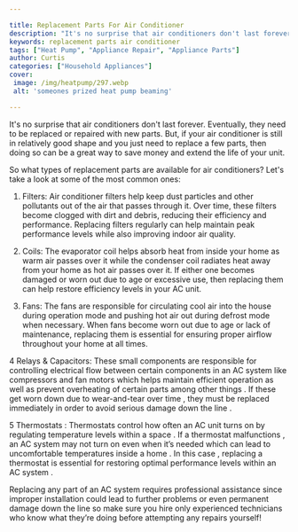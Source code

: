 ```yaml
---

title: Replacement Parts For Air Conditioner
description: "It's no surprise that air conditioners don't last forever. Eventually, they need to be replaced or repaired with new parts. But, i...swipe up to find out"
keywords: replacement parts air conditioner
tags: ["Heat Pump", "Appliance Repair", "Appliance Parts"]
author: Curtis
categories: ["Household Appliances"]
cover: 
 image: /img/heatpump/297.webp
 alt: 'someones prized heat pump beaming'

---
```


It's no surprise that air conditioners don't last forever. Eventually, they need to be replaced or repaired with new parts. But, if your air conditioner is still in relatively good shape and you just need to replace a few parts, then doing so can be a great way to save money and extend the life of your unit.

So what types of replacement parts are available for air conditioners? Let's take a look at some of the most common ones:

1. Filters: Air conditioner filters help keep dust particles and other pollutants out of the air that passes through it. Over time, these filters become clogged with dirt and debris, reducing their efficiency and performance. Replacing filters regularly can help maintain peak performance levels while also improving indoor air quality. 
 
2. Coils: The evaporator coil helps absorb heat from inside your home as warm air passes over it while the condenser coil radiates heat away from your home as hot air passes over it. If either one becomes damaged or worn out due to age or excessive use, then replacing them can help restore efficiency levels in your AC unit. 
 
3. Fans: The fans are responsible for circulating cool air into the house during operation mode and pushing hot air out during defrost mode when necessary. When fans become worn out due to age or lack of maintenance, replacing them is essential for ensuring proper airflow throughout your home at all times. 

4 Relays & Capacitors: These small components are responsible for controlling electrical flow between certain components in an AC system like compressors and fan motors which helps maintain efficient operation as well as prevent overheating of certain parts among other things . If these get worn down due to wear-and-tear over time , they must be replaced immediately in order to avoid serious damage down the line . 

5 Thermostats : Thermostats control how often an AC unit turns on by regulating temperature levels within a space . If a thermostat malfunctions , an AC system may not turn on even when it’s needed which can lead to uncomfortable temperatures inside a home . In this case , replacing a thermostat is essential for restoring optimal performance levels within an AC system . 

Replacing any part of an AC system requires professional assistance since improper installation could lead to further problems or even permanent damage down the line so make sure you hire only experienced technicians who know what they’re doing before attempting any repairs yourself!
